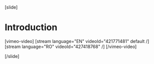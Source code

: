 [slide]
# Introduction

[vimeo-video]
[stream language="EN" videoId="421771481" default /]
[stream language="RO" videoId="427418768"  /]
[/vimeo-video]

[/slide]
